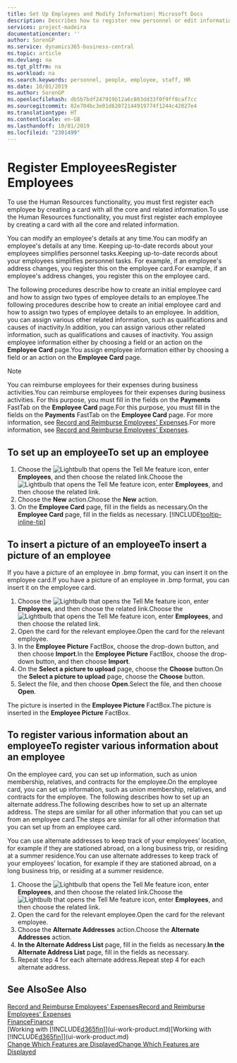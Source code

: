 ```yaml
---
title: Set Up Employees and Modify Information| Microsoft Docs
description: Describes how to register new personnel or edit information for existing staff.
services: project-madeira
documentationcenter: ''
author: SorenGP
ms.service: dynamics365-business-central
ms.topic: article
ms.devlang: na
ms.tgt_pltfrm: na
ms.workload: na
ms.search.keywords: personnel, people, employee, staff, HR
ms.date: 10/01/2019
ms.author: SorenGP
ms.openlocfilehash: db5b7bdf247919b12a6c803dd33f0f9ff8caf7cc
ms.sourcegitcommit: 02e704bc3e01d62072144919774f1244c42827e4
ms.translationtype: HT
ms.contentlocale: en-GB
ms.lasthandoff: 10/01/2019
ms.locfileid: "2301499"
---
```

# <a name="register-employees"></a><span data-ttu-id="44f66-103">Register Employees</span><span class="sxs-lookup"><span data-stu-id="44f66-103">Register Employees</span></span>
<span data-ttu-id="44f66-104">To use the Human Resources functionality, you must first register each employee by creating a card with all the core and related information.</span><span class="sxs-lookup"><span data-stu-id="44f66-104">To use the Human Resources functionality, you must first register each employee by creating a card with all the core and related information.</span></span>

<span data-ttu-id="44f66-105">You can modify an employee's details at any time.</span><span class="sxs-lookup"><span data-stu-id="44f66-105">You can modify an employee's details at any time.</span></span> <span data-ttu-id="44f66-106">Keeping up-to-date records about your employees simplifies personnel tasks.</span><span class="sxs-lookup"><span data-stu-id="44f66-106">Keeping up-to-date records about your employees simplifies personnel tasks.</span></span> <span data-ttu-id="44f66-107">For example, if an employee's address changes, you register this on the employee card.</span><span class="sxs-lookup"><span data-stu-id="44f66-107">For example, if an employee's address changes, you register this on the employee card.</span></span>

<span data-ttu-id="44f66-108">The following procedures describe how to create an initial employee card and how to assign two types of employee details to an employee.</span><span class="sxs-lookup"><span data-stu-id="44f66-108">The following procedures describe how to create an initial employee card and how to assign two types of employee details to an employee.</span></span> <span data-ttu-id="44f66-109">In addition, you can assign various other related information, such as qualifications and causes of inactivity.</span><span class="sxs-lookup"><span data-stu-id="44f66-109">In addition, you can assign various other related information, such as qualifications and causes of inactivity.</span></span> <span data-ttu-id="44f66-110">You assign employee information either by choosing a field or an action on the **Employee Card** page.</span><span class="sxs-lookup"><span data-stu-id="44f66-110">You assign employee information either by choosing a field or an action on the **Employee Card** page.</span></span>

> [!NOTE]  
> <span data-ttu-id="44f66-111">You can reimburse employees for their expenses during business activities.</span><span class="sxs-lookup"><span data-stu-id="44f66-111">You can reimburse employees for their expenses during business activities.</span></span> <span data-ttu-id="44f66-112">For this purpose, you must fill in the fields on the **Payments** FastTab on the **Employee Card** page.</span><span class="sxs-lookup"><span data-stu-id="44f66-112">For this purpose, you must fill in the fields on the **Payments** FastTab on the **Employee Card** page.</span></span> <span data-ttu-id="44f66-113">For more information, see [Record and Reimburse Employees' Expenses](finance-how-record-reimburse-employee-expenses.md).</span><span class="sxs-lookup"><span data-stu-id="44f66-113">For more information, see [Record and Reimburse Employees' Expenses](finance-how-record-reimburse-employee-expenses.md).</span></span>

## <a name="to-set-up-an-employee"></a><span data-ttu-id="44f66-114">To set up an employee</span><span class="sxs-lookup"><span data-stu-id="44f66-114">To set up an employee</span></span>
1. <span data-ttu-id="44f66-115">Choose the ![Lightbulb that opens the Tell Me feature](media/ui-search/search_small.png "Tell me what you want to do") icon, enter **Employees**, and then choose the related link.</span><span class="sxs-lookup"><span data-stu-id="44f66-115">Choose the ![Lightbulb that opens the Tell Me feature](media/ui-search/search_small.png "Tell me what you want to do") icon, enter **Employees**, and then choose the related link.</span></span>
2. <span data-ttu-id="44f66-116">Choose the **New** action.</span><span class="sxs-lookup"><span data-stu-id="44f66-116">Choose the **New** action.</span></span>
3. <span data-ttu-id="44f66-117">On the **Employee Card** page, fill in the fields as necessary.</span><span class="sxs-lookup"><span data-stu-id="44f66-117">On the **Employee Card** page, fill in the fields as necessary.</span></span> [!INCLUDE[tooltip-inline-tip](includes/tooltip-inline-tip_md.md)]

## <a name="to-insert-a-picture-of-an-employee"></a><span data-ttu-id="44f66-118">To insert a picture of an employee</span><span class="sxs-lookup"><span data-stu-id="44f66-118">To insert a picture of an employee</span></span>
<span data-ttu-id="44f66-119">If you have a picture of an employee in .bmp format, you can insert it on the employee card.</span><span class="sxs-lookup"><span data-stu-id="44f66-119">If you have a picture of an employee in .bmp format, you can insert it on the employee card.</span></span>

1. <span data-ttu-id="44f66-120">Choose the ![Lightbulb that opens the Tell Me feature](media/ui-search/search_small.png "Tell me what you want to do") icon, enter **Employees**, and then choose the related link.</span><span class="sxs-lookup"><span data-stu-id="44f66-120">Choose the ![Lightbulb that opens the Tell Me feature](media/ui-search/search_small.png "Tell me what you want to do") icon, enter **Employees**, and then choose the related link.</span></span>
2. <span data-ttu-id="44f66-121">Open the card for the relevant employee.</span><span class="sxs-lookup"><span data-stu-id="44f66-121">Open the card for the relevant employee.</span></span>
3. <span data-ttu-id="44f66-122">In the **Employee Picture** FactBox, choose the drop-down button, and then choose **Import**.</span><span class="sxs-lookup"><span data-stu-id="44f66-122">In the **Employee Picture** FactBox, choose the drop-down button, and then choose **Import**.</span></span>
4. <span data-ttu-id="44f66-123">On the **Select a picture to upload** page, choose the **Choose** button.</span><span class="sxs-lookup"><span data-stu-id="44f66-123">On the **Select a picture to upload** page, choose the **Choose** button.</span></span>
5. <span data-ttu-id="44f66-124">Select the file, and then choose **Open**.</span><span class="sxs-lookup"><span data-stu-id="44f66-124">Select the file, and then choose **Open**.</span></span>

<span data-ttu-id="44f66-125">The picture is inserted in the **Employee Picture** FactBox.</span><span class="sxs-lookup"><span data-stu-id="44f66-125">The picture is inserted in the **Employee Picture** FactBox.</span></span>

## <a name="to-register-various-information-about-an-employee"></a><span data-ttu-id="44f66-126">To register various information about an employee</span><span class="sxs-lookup"><span data-stu-id="44f66-126">To register various information about an employee</span></span>
<span data-ttu-id="44f66-127">On the employee card, you can set up information, such as union membership, relatives, and contracts for the employee.</span><span class="sxs-lookup"><span data-stu-id="44f66-127">On the employee card, you can set up information, such as union membership, relatives, and contracts for the employee.</span></span> <span data-ttu-id="44f66-128">The following describes how to set up an alternate address.</span><span class="sxs-lookup"><span data-stu-id="44f66-128">The following describes how to set up an alternate address.</span></span> <span data-ttu-id="44f66-129">The steps are similar for all other information that you can set up from an employee card.</span><span class="sxs-lookup"><span data-stu-id="44f66-129">The steps are similar for all other information that you can set up from an employee card.</span></span>

<span data-ttu-id="44f66-130">You can use alternate addresses to keep track of your employees’ location, for example if they are stationed abroad, on a long business trip, or residing at a summer residence.</span><span class="sxs-lookup"><span data-stu-id="44f66-130">You can use alternate addresses to keep track of your employees’ location, for example if they are stationed abroad, on a long business trip, or residing at a summer residence.</span></span>

1. <span data-ttu-id="44f66-131">Choose the ![Lightbulb that opens the Tell Me feature](media/ui-search/search_small.png "Tell me what you want to do") icon, enter **Employees**, and then choose the related link.</span><span class="sxs-lookup"><span data-stu-id="44f66-131">Choose the ![Lightbulb that opens the Tell Me feature](media/ui-search/search_small.png "Tell me what you want to do") icon, enter **Employees**, and then choose the related link.</span></span>
2. <span data-ttu-id="44f66-132">Open the card for the relevant employee.</span><span class="sxs-lookup"><span data-stu-id="44f66-132">Open the card for the relevant employee.</span></span>
3. <span data-ttu-id="44f66-133">Choose the **Alternate Addresses** action.</span><span class="sxs-lookup"><span data-stu-id="44f66-133">Choose the **Alternate Addresses** action.</span></span>
4. <span data-ttu-id="44f66-134">**In the Alternate Address List** page, fill in the fields as necessary.</span><span class="sxs-lookup"><span data-stu-id="44f66-134">**In the Alternate Address List** page, fill in the fields as necessary.</span></span>
5. <span data-ttu-id="44f66-135">Repeat step 4 for each alternate address.</span><span class="sxs-lookup"><span data-stu-id="44f66-135">Repeat step 4 for each alternate address.</span></span>

## <a name="see-also"></a><span data-ttu-id="44f66-136">See Also</span><span class="sxs-lookup"><span data-stu-id="44f66-136">See Also</span></span>
[<span data-ttu-id="44f66-137">Record and Reimburse Employees' Expenses</span><span class="sxs-lookup"><span data-stu-id="44f66-137">Record and Reimburse Employees' Expenses</span></span>](finance-how-record-reimburse-employee-expenses.md)  
[<span data-ttu-id="44f66-138">Finance</span><span class="sxs-lookup"><span data-stu-id="44f66-138">Finance</span></span>](finance.md)  
<span data-ttu-id="44f66-139">[Working with [!INCLUDE[d365fin](includes/d365fin_md.md)]](ui-work-product.md)</span><span class="sxs-lookup"><span data-stu-id="44f66-139">[Working with [!INCLUDE[d365fin](includes/d365fin_md.md)]](ui-work-product.md)</span></span>  
[<span data-ttu-id="44f66-140">Change Which Features are Displayed</span><span class="sxs-lookup"><span data-stu-id="44f66-140">Change Which Features are Displayed</span></span>](ui-experiences.md)
